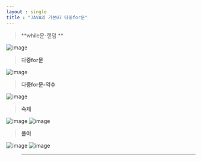 ```yaml
---
layout : single
title : "JAVA의 기본07 다중for문"
---
```

>**while문-랜덤 **

![image](https://user-images.githubusercontent.com/105334682/177941054-93116fed-9c04-4bcb-9667-ead8ebfab4a1.png)
>**다중for문**

![image](https://user-images.githubusercontent.com/105334682/177947494-e17dceb4-6c5a-463c-be86-a0e679ccd215.png)
>**다중for문-약수**

![image](https://user-images.githubusercontent.com/105334682/177950366-d6a6dbf9-c701-4558-b2db-dc46f01c4060.png)
>**숙제**

![image](https://user-images.githubusercontent.com/105334682/177956209-2d53b312-e4f5-467b-b685-a8e3f564684d.png)
![image](https://user-images.githubusercontent.com/105334682/177956257-98472996-51fb-4ff0-98ab-0f4c363925a2.png)
>**풀이**

![image](https://user-images.githubusercontent.com/105334682/178168755-cb58a687-840e-4b12-b444-f6f1f8f268b9.png)
![image](https://user-images.githubusercontent.com/105334682/178169534-b57deec2-b42c-4e84-9db4-e14636236afe.png)
>****
